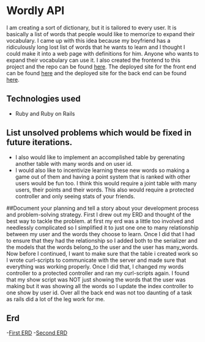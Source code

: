 # Wordly API
I am creating a sort of dictionary, but it is tailored to every user. It is basically a list of words that people would like to memorize to expand their vocabulary. I came up with this idea because my boyfriend has a ridiculously long lost list of words that he wants to learn and I thought I could make it into a web page with definitions for him. Anyone who wants to expand their vocabulary can use it. I also created the frontend to this project and the repo can be found [here](https://github.com/aemarquina/vocabulary-enhancer-client). The deployed site for the front end can be found [here](https://aemarquina.github.io/vocabulary-enhancer-client/) and the deployed site for the back end can be found [here](https://rhubarb-custard-94583.herokuapp.com/).

## Technologies used
- Ruby and Ruby on Rails

## List unsolved problems which would be fixed in future iterations.
- I also would like to implement an accomplished table by gerenating another table with many words and on user id. 
- I would also like to incentivize learning these new words so making a game out of them and having a point system that is ranked with other users would be fun too. I think this would require a joint table with many users, their points and their words. This also would require a protected controller and only seeing stats of your friends.

##Document your planning and tell a story about your development process and problem-solving strategy.
First I drew out my ERD and thought of the best way to tackle the problem. at first my erd was a little too involved and needlessly complicated so I simplified it to just one one to many relationship between my user and the words they choose to learn. Once I did that I had to ensure that they had the relationship so I added both to the serializer and the models that the words belong_to the user and the user has many_words. Now before I continued, I want to make sure that the table i created work so I wrote curl-scripts to communicate with the server and made sure that everything was working properly. Once I did that, I changed my words controller to a protected controller and ran my curl-scripts again. I found that my show script was NOT just showing the words that the user was making but it was showing all the words so I update the index controller to one show by user id. Over all the back end was not too daunting of a task as rails did a lot of the leg work for me. 

## Erd
-[First ERD](https://photos.app.goo.gl/qKq1MoD7Wf2vFtru8)
-[Second ERD](https://photos.app.goo.gl/XvK7CofRsf8uBos98)

